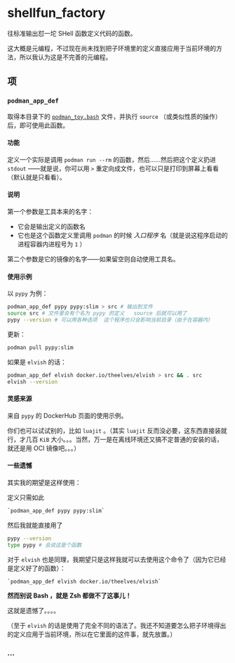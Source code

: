 # shellfun_factory

往标准输出怼一坨 SHell 函数定义代码的函数。

这大概是元编程，不过现在尚未找到把子环境里的定义直接应用于当前环境的方法，所以我认为这是不完善的元编程。

## 项

### `podman_app_def`

取得本目录下的 [`podman_toy.bash`](./podman_toy.bash) 文件，并执行 `source` （或类似性质的操作）后，即可使用此函数。

#### 功能

定义一个实际是调用 `podman run --rm` 的函数，然后……然后把这个定义扔进 `stdout` ——就是说，你可以用 `>` 重定向成文件，也可以只是打印到屏幕上看看（默认就是只看看）。

#### 说明

第一个参数是工具本来的名字：

- 它会是输出定义的函数名
- 它也是这个函数定义里调用 `podman` 的时候 *入口程序* 名（就是说这程序启动的进程容器内进程号为 `1` ）

第二个参数是它的镜像的名字——如果留空则自动使用工具名。

#### 使用示例

以 `pypy` 为例：

~~~ sh
podman_app_def pypy pypy:slim > src # 输出到文件
source src # 文件里会有个名为 pypy 的定义   source 后就可以用了
pypy --version # 可以用各种选项  这个程序也只会影响当前目录（由于在容器内）
~~~

更新：

~~~ sh
podman pull pypy:slim
~~~

如果是 `elvish` 的话：

~~~ sh
podman_app_def elvish docker.io/theelves/elvish > src && . src
elvish --version
~~~

#### 灵感来源

来自 `pypy` 的 DockerHub 页面的使用示例。

你们也可以试试别的，比如 `luajit` 。（其实 `luajit` 反而没必要，这东西直接装就行，才几百 `KiB` 大小。。。当然，万一是在离线环境还又搞不定普通的安装的话，就还是用 OCI 镜像吧。。。）

#### 一些遗憾

其实我的期望是这样使用：

定义只需如此

~~~~ bash
`podman_app_def pypy pypy:slim`
~~~~

然后我就能直接用了

~~~ sh
pypy --version
type pypy # 会说这是个函数
~~~

对于 `elvish` 也是同理，我期望只是这样我就可以去使用这个命令了（因为它已经是定义好了的函数）：

~~~~ bash
`podman_app_def elvish docker.io/theelves/elvish`
~~~~

**然而别说 Bash ，就是 Zsh 都做不了这事儿！**

这就是遗憾了。。。。

（至于 `elvish` 的话是使用了完全不同的语法了。我还不知道要怎么把子环境得出的定义应用于当前环境，所以在它里面的这件事，就先放置。）

### ...
